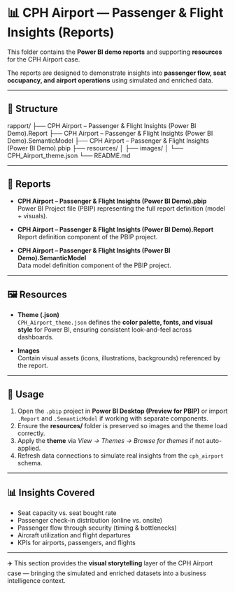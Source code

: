 # 📊 CPH Airport — Passenger & Flight Insights (Reports)

This folder contains the **Power BI demo reports** and supporting **resources** for the CPH Airport case.

The reports are designed to demonstrate insights into **passenger flow, seat occupancy, and airport operations** using simulated and enriched data.

---

## 📂 Structure

rapport/
├── CPH Airport – Passenger & Flight Insights (Power BI Demo).Report
├── CPH Airport – Passenger & Flight Insights (Power BI Demo).SemanticModel
├── CPH Airport – Passenger & Flight Insights (Power BI Demo).pbip
├── resources/
│   ├── images/
│   └── CPH_Airport_theme.json
└── README.md

---

## 🎨 Reports

- **CPH Airport – Passenger & Flight Insights (Power BI Demo).pbip**  
  Power BI Project file (PBIP) representing the full report definition (model + visuals).

- **CPH Airport – Passenger & Flight Insights (Power BI Demo).Report**  
  Report definition component of the PBIP project.

- **CPH Airport – Passenger & Flight Insights (Power BI Demo).SemanticModel**  
  Data model definition component of the PBIP project.

---

## 🖼️ Resources

- **Theme (.json)**  
  `CPH_Airport_theme.json` defines the **color palette, fonts, and visual style** for Power BI, ensuring consistent look-and-feel across dashboards.

- **Images**  
  Contain visual assets (icons, illustrations, backgrounds) referenced by the report.

---

## 🚀 Usage

1. Open the `.pbip` project in **Power BI Desktop (Preview for PBIP)** or import `.Report` and `.SemanticModel` if working with separate components.  
2. Ensure the **resources/** folder is preserved so images and the theme load correctly.  
3. Apply the **theme** via *View → Themes → Browse for themes* if not auto-applied.  
4. Refresh data connections to simulate real insights from the `cph_airport` schema.

---

## 📊 Insights Covered

- Seat capacity vs. seat bought rate  
- Passenger check-in distribution (online vs. onsite)  
- Passenger flow through security (timing & bottlenecks)  
- Aircraft utilization and flight departures  
- KPIs for airports, passengers, and flights  

---

✈️ This section provides the **visual storytelling** layer of the CPH Airport case — bringing the simulated and enriched datasets into a business intelligence context.
